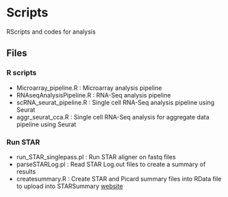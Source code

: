 # Scripts
RScripts and codes for analysis

## Files

### R scripts
- Microarray_pipeline.R     : Microarray analysis pipeline
- RNAseqAnalysisPipeline.R  : RNA-Seq analysis pipeline
- scRNA_seurat_pipeline.R   : Single cell RNA-Seq analysis pipeline using Seurat
- aggr_seurat_cca.R         : Single cell RNA-Seq analysis for aggregate data pipeline using Seurat

### Run STAR
- run_STAR_singlepass.pl    : Run STAR aligner on fastq files
- parseSTARLog.pl           : Read STAR Log.out files to create a summary of results
- createsummary.R           : Create STAR and Picard summary files into RData file to upload into STARSummary [website](https://github.com/Morriseylab/STARSummary)
